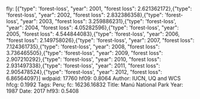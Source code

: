 fly: [{"type": 'forest-loss', "year": 2001, "forest loss": 2.621362172},{"type": 'forest-loss', "year": 2002, "forest loss": 2.832386358},{"type": 'forest-loss', "year": 2003, "forest loss": 3.259886231},{"type": 'forest-loss', "year": 2004, "forest loss": 4.05282596},{"type": 'forest-loss', "year": 2005, "forest loss": 4.544844083},{"type": 'forest-loss', "year": 2006, "forest loss": 2.149758026},{"type": 'forest-loss', "year": 2007, "forest loss": 7.124361735},{"type": 'forest-loss', "year": 2008, "forest loss": 3.736465505},{"type": 'forest-loss', "year": 2009, "forest loss": 2.907210292},{"type": 'forest-loss', "year": 2010, "forest loss": 2.931497338},{"type": 'forest-loss', "year": 2011, "forest loss": 2.905478524},{"type": 'forest-loss', "year": 2012, "forest loss": 6.86564097}]
wdpaid: 17760
hf09: 0.8064
Author: IUCN, UQ and WCS
hfcg: 0.1992
Tags: Peru;
fc: 16236.16832
Title: Manú National Park
Year: 1987
Date: 2017
hf93: 0.5408
